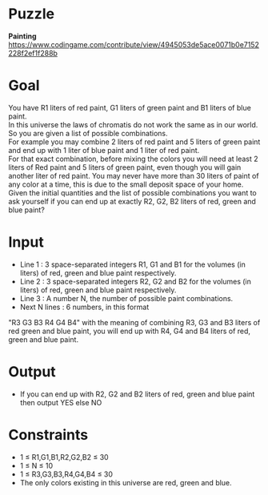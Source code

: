 # Puzzle
**Painting** https://www.codingame.com/contribute/view/4945053de5ace0071b0e7152228f2ef1f288b

# Goal
You have R1 liters of red paint, G1 liters of green paint and B1 liters of blue paint.  
In this universe the laws of chromatis do not work the same as in our world. So you are given a list of possible combinations.  
For example you may combine 2 liters of red paint and 5 liters of green paint and end up with 1 liter of blue paint and 1 liter of red paint.  
For that exact combination, before mixing the colors you will need at least 2 liters of Red paint and 5 liters of green paint, even though you will gain another liter of red paint. You may never have more than 30 liters of paint of any color at a time, this is due to the small deposit space of your home.  
Given the initial quantities and the list of possible combinations you want to ask yourself if you can end up at exactly R2, G2, B2 liters of red, green and blue paint? 

# Input
* Line 1 : 3 space-separated integers R1, G1 and B1 for the volumes (in liters) of red, green and blue paint respectively.
* Line 2 : 3 space-separated integers R2, G2 and B2 for the volumes (in liters) of red, green and blue paint respectively.
* Line 3 : A number N, the number of possible paint combinations.
* Next N lines : 6 numbers, in this format

"R3 G3 B3 R4 G4 B4" with the meaning of combining R3, G3 and B3 liters of red green and blue paint, you will end up with R4, G4 and B4 liters of red, green and blue paint.

# Output
* If you can end up with R2, G2 and B2 liters of red, green and blue paint then output YES else NO

# Constraints
* 1 ≤ R1,G1,B1,R2,G2,B2 ≤ 30
* 1 ≤ N ≤ 10
* 1 ≤ R3,G3,B3,R4,G4,B4 ≤ 30
* The only colors existing in this universe are red, green and blue.
